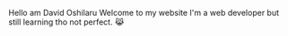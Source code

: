 Hello am David Oshilaru 
Welcome to my website 
I'm a web developer but still learning tho not perfect. 😹
